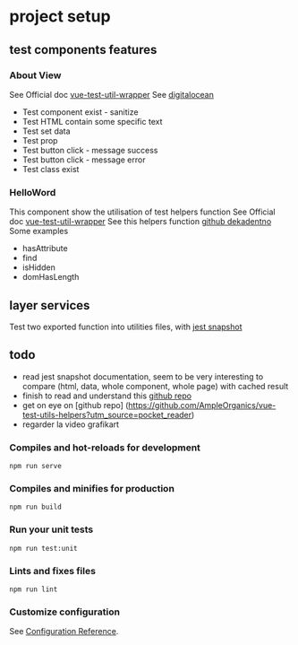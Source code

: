 # project setup

## test components features

###  About View
See Official doc [vue-test-util-wrapper](https://test-utils.vuejs.org/api/#trigger)
See [digitalocean](https://www.digitalocean.com/community/tutorials/vuejs-vue-testing)
 - Test component exist - sanitize
 - Test HTML contain some specific text
 - Test set data
 - Test prop
 - Test button click - message success
 - Test button click - message error
 - Test class exist

###  HelloWord
This component show the utilisation of test helpers function 
See Official doc [vue-test-util-wrapper](https://test-utils.vuejs.org/api/#trigger)
See this helpers function [github dekadentno](https://github.com/dekadentno/vue-unit-testing-cheat-sheet)
Some examples
 - hasAttribute
 - find
 - isHidden
 - domHasLength

## layer services
Test two exported function into utilities files, with [jest snapshot](https://jestjs.io/docs/snapshot-testing)

## todo
 - read jest snapshot documentation, seem to be very interesting to compare (html, data, whole component, whole page) with cached result
 - finish to read and understand this [github repo](https://github.com/dekadentno/vue-unit-testing-cheat-sheet)
 - get on eye on [github repo] (https://github.com/AmpleOrganics/vue-test-utils-helpers?utm_source=pocket_reader)
 - regarder la video grafikart


### Compiles and hot-reloads for development
```
npm run serve
```

### Compiles and minifies for production
```
npm run build
```

### Run your unit tests
```
npm run test:unit
```

### Lints and fixes files
```
npm run lint
```

### Customize configuration
See [Configuration Reference](https://cli.vuejs.org/config/).
